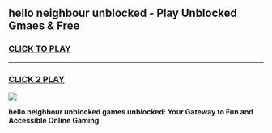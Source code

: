 
## hello neighbour unblocked - Play Unblocked Gmaes & Free
<h3>
<a href="https://news.freeplayer.one?title=hello_neighbour_unblocked&ref=16F">CLICK TO PLAY</a></h3>
<hr>

<h3>
<a href="https://news.freeplayer.one?title=hello_neighbour_unblocked&ref=16F">CLICK 2 PLAY</a>
  
</h3>

<a href="https://news.freeplayer.one?title=hello_neighbour_unblocked&ref=16F/"><img src="https://clearcache.store/games.png"></a>


**hello neighbour unblocked games unblocked: Your Gateway to Fun and Accessible Online Gaming**
